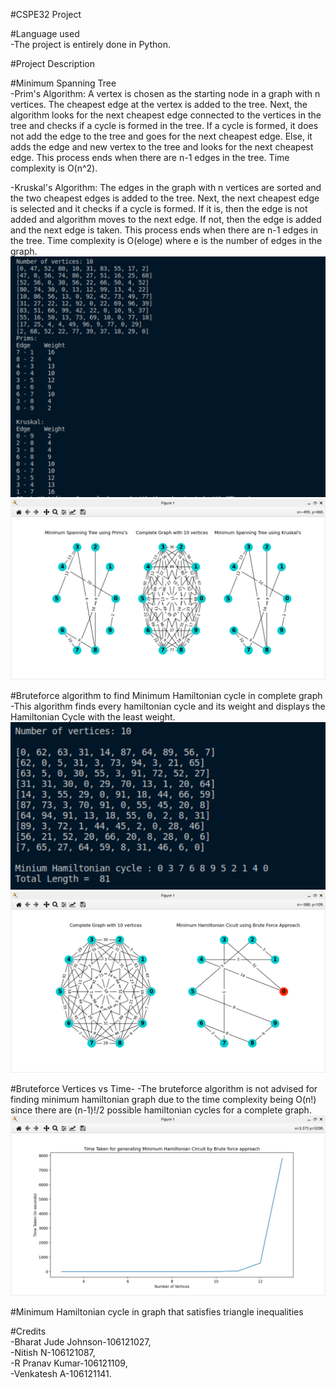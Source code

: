 #CSPE32 Project

#Language used\
 -The project is entirely done in Python.
 
#Project Description

#Minimum Spanning Tree\
 -Prim's Algorithm: A vertex is chosen as the starting node in a graph with n vertices. The cheapest edge at the vertex is added to the tree. Next, the algorithm looks for the next cheapest edge connected to the vertices in the tree and checks if a cycle is formed in the tree. If a cycle is formed, it does not add the edge to the tree and goes for the next cheapest edge. Else, it adds the edge and new vertex to the tree and looks for the next cheapest edge. This process ends when there are n-1 edges in the tree. Time complexity is O(n^2).
 
 -Kruskal's Algorithm: The edges in the graph with n vertices are sorted and the two cheapest edges is added to the tree. Next, the next cheapest edge is selected and it checks if a cycle is formed. If it is, then the edge is not added and algorithm moves to the next edge. If not, then the edge is added and the next edge is taken. This process ends when there are n-1 edges in the tree. Time complexity is O(eloge) where e is the number of edges in the graph.
 ![](images/minimum_spanning_tree1.png)\
 ![](images/minimum_spanning_tree2.png)

 #Bruteforce algorithm to find Minimum Hamiltonian cycle in complete graph\
 -This algorithm finds every hamiltonian cycle and its weight and displays the Hamiltonian Cycle with the least weight.\
 ![](images/ham_bruteforce1.png)\
 ![](images/ham_bruteforce2.png)
 
 #Bruteforce Vertices vs Time\-
 -The bruteforce algorithm is not advised for finding minimum hamiltonian graph due to the time complexity being O(n!) since there are (n-1)!/2 possible hamiltonian cycles for a complete graph.
 ![](images/bruteforce_VvsT.png)
 
 #Minimum Hamiltonian cycle in graph that satisfies triangle inequalities
 
 
#Credits\
 -Bharat Jude Johnson-106121027,\
 -Nitish N-106121087,\
 -R Pranav Kumar-106121109,\
 -Venkatesh A-106121141.

